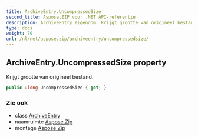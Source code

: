 ```yaml
---
title: ArchiveEntry.UncompressedSize
second_title: Aspose.ZIP voor .NET API-referentie
description: ArchiveEntry eigendom. Krijgt grootte van origineel bestand.
type: docs
weight: 70
url: /nl/net/aspose.zip/archiveentry/uncompressedsize/
---
```

## ArchiveEntry.UncompressedSize property

Krijgt grootte van origineel bestand.

```csharp
public ulong UncompressedSize { get; }
```

### Zie ook

* class [ArchiveEntry](../)
* naamruimte [Aspose.Zip](../../archiveentry/)
* montage [Aspose.Zip](../../../)


